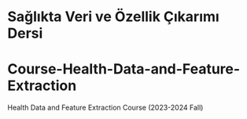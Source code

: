 # Sağlıkta Veri ve Özellik Çıkarımı Dersi
# Course-Health-Data-and-Feature-Extraction
Health Data and Feature Extraction Course (2023-2024 Fall)
